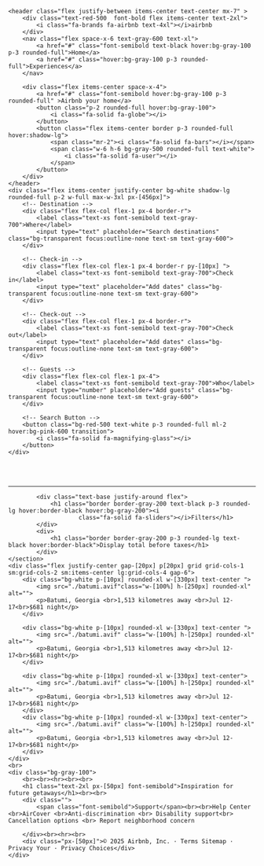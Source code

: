 <!DOCTYPE html>
<html lang="en">
<head>
    <meta charset="UTF-8">
    <meta name="viewport" content="width=device-width, initial-scale=1.0">
    <script src="https://unpkg.com/@tailwindcss/browser@4"></script>
    <link rel="stylesheet" href="https://cdnjs.cloudflare.com/ajax/libs/font-awesome/6.7.2/css/all.min.css" integrity="sha512-Evv84Mr4kqVGRNSgIGL/F/aIDqQb7xQ2vcrdIwxfjThSH8CSR7PBEakCr51Ck+w+/U6swU2Im1vVX0SVk9ABhg==" crossorigin="anonymous" referrerpolicy="no-referrer" />
    <link rel="shortcut icon" href="./airbnblogo.png" type="image/x-icon">
    <title>Airbnb | Vacation rentals, cabins, beach houses, & more</title>
</head>
<body class="p-6 sm: flex flex-col">
    <!-- Header -->
    
    <header class="flex justify-between items-center text-center mx-7" >        
        <div class="text-red-500  font-bold flex items-center text-2xl">
            <i class="fa-brands fa-airbnb text-4xl"></i>airbnb
        </div>
        <nav class="flex space-x-6 text-gray-600 text-xl">
            <a href="#" class="font-semibold text-black hover:bg-gray-100 p-3 rounded-full">Home</a>
            <a href="#" class="hover:bg-gray-100 p-3 rounded-full">Experiences</a>
        </nav>

        <div class="flex items-center space-x-4">
            <a href="#" class="font-semibold hover:bg-gray-100 p-3 rounded-full" >Airbnb your home</a>
            <button class="p-2 rounded-full hover:bg-gray-100">
                <i class="fa-solid fa-globe"></i>
            </button>
            <button class="flex items-center border p-3 rounded-full hover:shadow-lg">
                <span class="mr-2"><i class="fa-solid fa-bars"></i></span>
                <span class="w-6 h-6 bg-gray-500 rounded-full text-white">
                    <i class="fa-solid fa-user"></i>
                </span>
            </button>
        </div>
    </header>
    <div class="flex items-center justify-center bg-white shadow-lg rounded-full p-2 w-full max-w-3xl px-[456px]">
        <!-- Destination -->
        <div class="flex flex-col flex-1 px-4 border-r">
            <label class="text-xs font-semibold text-gray-700">Where</label>
            <input type="text" placeholder="Search destinations" class="bg-transparent focus:outline-none text-sm text-gray-600">
        </div>

        <!-- Check-in -->   
        <div class="flex flex-col flex-1 px-4 border-r py-[10px] ">
            <label class="text-xs font-semibold text-gray-700">Check in</label>
            <input type="text" placeholder="Add dates" class="bg-transparent focus:outline-none text-sm text-gray-600">
        </div>

        <!-- Check-out -->
        <div class="flex flex-col flex-1 px-4 border-r">
            <label class="text-xs font-semibold text-gray-700">Check out</label>
            <input type="text" placeholder="Add dates" class="bg-transparent focus:outline-none text-sm text-gray-600">
        </div>

        <!-- Guests -->
        <div class="flex flex-col flex-1 px-4">
            <label class="text-xs font-semibold text-gray-700">Who</label>
            <input type="number" placeholder="Add guests" class="bg-transparent focus:outline-none text-sm text-gray-600">
        </div>

        <!-- Search Button -->
        <button class="bg-red-500 text-white p-3 rounded-full ml-2 hover:bg-pink-600 transition">
            <i class="fa-solid fa-magnifying-glass"></i>
        </button>
    </div>
<br><br><hr>
    <section class="flex justify-center items-center p-9 ">
        <div class="flex gap-7 text-gray-500 items-center">
            <i class="fa-solid fa-sailboat hover:text-black"></i>
            <i class="fa-solid fa-tree hover:text-black"></i>
            <i class="fa-solid fa-house hover:text-black"></i>

            <div class="text-base justify-around flex">
                <h1 class="border border-gray-200 text-black p-3 rounded-lg hover:border-black hover:bg-gray-200"><i
                        class="fa-solid fa-sliders"></i>Filters</h1>
            </div>  
            <div>
                <h1 class="border border-gray-200 p-3 rounded-lg text-black hover:border-black">Display total before taxes</h1>
            </div>
    </section>
    <div class="flex justify-center gap-[20px] p[20px] grid grid-cols-1 sm:grid-cols-2 sm:items-center lg:grid-cols-4 gap-6">
        <div class="bg-white p-[10px] rounded-xl w-[330px] text-center ">
            <img src="./batumi.avif"class="w-[100%] h-[250px] rounded-xl" alt="">
            <p>Batumi, Georgia <br>1,513 kilometres away <br>Jul 12-17<br>$681 night</p>
        </div>

        <div class="bg-white p-[10px] rounded-xl w-[330px] text-center ">
            <img src="./batumi.avif" class="w-[100%] h-[250px] rounded-xl" alt="">
            <p>Batumi, Georgia <br>1,513 kilometres away <br>Jul 12-17<br>$681 night</p>
        </div>

        <div class="bg-white p-[10px] rounded-xl w-[330px] text-center">
            <img src="./batumi.avif" class="w-[100%] h-[250px] rounded-xl" alt="">
            <p>Batumi, Georgia <br>1,513 kilometres away <br>Jul 12-17<br>$681 night</p>
        </div>
        <div class="bg-white p-[10px] rounded-xl w-[330px] text-center">
            <img src="./batumi.avif" class="w-[100%] h-[250px] rounded-xl" alt="">
            <p>Batumi, Georgia <br>1,513 kilometres away <br>Jul 12-17<br>$681 night</p>
        </div>
    </div>
    <br>
    <div class="bg-gray-100">
        <br><br><hr><br><br>
        <h1 class="text-2xl px-[50px] font-semibold">Inspiration for future getaways</h1><br><br>
        <div class="">
            <span class="font-semibold">Support</span><br><br>Help Center <br>AirCover <br>Anti-discrimination <br> Disability support<br> Cancellation options <br> Report neighborhood concern

        </div><br><hr><br>
        <div class="px-[50px]">© 2025 Airbnb, Inc. · Terms Sitemap · Privacy Your · Privacy Choices</div>
    </div>
    
    
</body>
</html>
